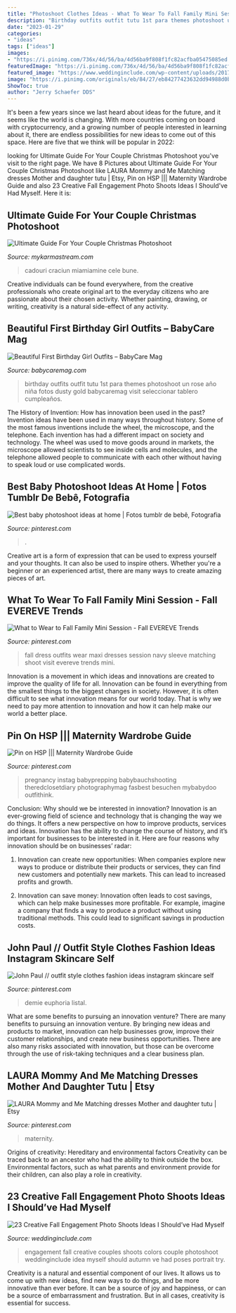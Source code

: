 ```yaml
---
title: "Photoshoot Clothes Ideas - What To Wear To Fall Family Mini Session"
description: "Birthday outfits outfit tutu 1st para themes photoshoot un rose año niña fotos dusty gold babycaremag visit seleccionar tablero cumpleaños"
date: "2023-01-29"
categories:
- "ideas"
tags: ["ideas"]
images:
- "https://i.pinimg.com/736x/4d/56/ba/4d56ba9f808f1fc82acfba05475085ed.jpg"
featuredImage: "https://i.pinimg.com/736x/4d/56/ba/4d56ba9f808f1fc82acfba05475085ed.jpg"
featured_image: "https://www.weddinginclude.com/wp-content/uploads/2017/06/engagement-photography-with-Great-colors.jpg"
image: "https://i.pinimg.com/originals/eb/84/27/eb84277423632dd94988d0ba021878a8.jpg"
ShowToc: true
author: "Jerry Schaefer DDS"
---
```



It's been a few years since we last heard about ideas for the future, and it seems like the world is changing. With more countries coming on board with cryptocurrency, and a growing number of people interested in learning about it, there are endless possibilities for new ideas to come out of this space. Here are five that we think will be popular in 2022: 

	

		
looking for Ultimate Guide For Your Couple Christmas Photoshoot you've visit to the right page. We have 8 Pictures about Ultimate Guide For Your Couple Christmas Photoshoot like LAURA Mommy and Me Matching dresses Mother and daughter tutu | Etsy, Pin on HSP ||| Maternity Wardrobe Guide and also 23 Creative Fall Engagement Photo Shoots Ideas I Should’ve Had Myself. Here it is:
		
    
## Ultimate Guide For Your Couple Christmas Photoshoot

<img loading=lazy src="https://mykarmastream.com/wp-content/uploads/2019/11/couple-christmas-photoshoot-3.jpg" onerror="this.onerror=null;this.src='https://tse4.mm.bing.net/th?id=OIP.AzTbqMdZx5rMmzWxM4gKCAHaLH&amp;pid=15.1';" alt="Ultimate Guide For Your Couple Christmas Photoshoot">

_Source: mykarmastream.com_

>cadouri craciun miamiamine cele bune. 

	

Creative individuals can be found everywhere, from the creative professionals who create original art to the everyday citizens who are passionate about their chosen activity. Whether painting, drawing, or writing, creativity is a natural side-effect of any activity.

    
## Beautiful First Birthday Girl Outfits – BabyCare Mag

<img loading=lazy src="https://www.babycaremag.com/wp-content/uploads/2018/01/First-Birthday-Baby-Girl-Outfit-4.jpg" onerror="this.onerror=null;this.src='https://tse1.mm.bing.net/th?id=OIP.STi6hx3MULrn7YLdm48plwHaLF&amp;pid=15.1';" alt="Beautiful First Birthday Girl Outfits – BabyCare Mag">

_Source: babycaremag.com_

>birthday outfits outfit tutu 1st para themes photoshoot un rose año niña fotos dusty gold babycaremag visit seleccionar tablero cumpleaños. 

	

The History of Invention: How has innovation been used in the past?
Invention ideas have been used in many ways throughout history. Some of the most famous inventions include the wheel, the microscope, and the telephone. Each invention has had a different impact on society and technology. The wheel was used to move goods around in markets, the microscope allowed scientists to see inside cells and molecules, and the telephone allowed people to communicate with each other without having to speak loud or use complicated words.

    
## Best Baby Photoshoot Ideas At Home | Fotos Tumblr De Bebê, Fotografia

<img loading=lazy src="https://i.pinimg.com/736x/4d/56/ba/4d56ba9f808f1fc82acfba05475085ed.jpg" onerror="this.onerror=null;this.src='https://tse2.mm.bing.net/th?id=OIP.HgGNWBKBSbP1IkUP-1yL9wHaLH&amp;pid=15.1';" alt="Best baby photoshoot ideas at home | Fotos tumblr de bebê, Fotografia">

_Source: pinterest.com_

>. 

	

Creative art is a form of expression that can be used to express yourself and your thoughts. It can also be used to inspire others. Whether you're a beginner or an experienced artist, there are many ways to create amazing pieces of art.

    
## What To Wear To Fall Family Mini Session - Fall EVEREVE Trends

<img loading=lazy src="https://i.pinimg.com/736x/0d/84/a7/0d84a7c1922b1a9b1f5812b4f9dabdf6.jpg" onerror="this.onerror=null;this.src='https://tse1.mm.bing.net/th?id=OIP.dFApJni6b0nmCEmj1UOfmgHaLH&amp;pid=15.1';" alt="What to Wear to Fall Family Mini Session - Fall EVEREVE Trends">

_Source: pinterest.com_

>fall dress outfits wear maxi dresses session navy sleeve matching shoot visit evereve trends mini. 

	

Innovation is a movement in which ideas and innovations are created to improve the quality of life for all. Innovation can be found in everything from the smallest things to the biggest changes in society. However, it is often difficult to see what innovation means for our world today. That is why we need to pay more attention to innovation and how it can help make our world a better place.

    
## Pin On HSP ||| Maternity Wardrobe Guide

<img loading=lazy src="https://i.pinimg.com/originals/eb/84/27/eb84277423632dd94988d0ba021878a8.jpg" onerror="this.onerror=null;this.src='https://tse2.mm.bing.net/th?id=OIP.I55JVafdMPmgmKiMK-YClwHaLH&amp;pid=15.1';" alt="Pin on HSP ||| Maternity Wardrobe Guide">

_Source: pinterest.com_

>pregnancy instag babyprepping babybauchshooting theredclosetdiary photographymag fasbest besuchen mybabydoo outfithink. 

	

Conclusion: Why should we be interested in innovation?
Innovation is an ever-growing field of science and technology that is changing the way we do things. It offers a new perspective on how to improve products, services and ideas. Innovation has the ability to change the course of history, and it’s important for businesses to be interested in it. Here are four reasons why innovation should be on businesses’ radar:
1) Innovation can create new opportunities: When companies explore new ways to produce or distribute their products or services, they can find new customers and potentially new markets. This can lead to increased profits and growth.

2) Innovation can save money: Innovation often leads to cost savings, which can help make businesses more profitable. For example, imagine a company that finds a way to produce a product without using traditional methods. This could lead to significant savings in production costs.

    
## John Paul // Outfit Style Clothes Fashion Ideas Instagram Skincare Self

<img loading=lazy src="https://i.pinimg.com/736x/32/25/e3/3225e300d8d182e9446bff0560869235.jpg" onerror="this.onerror=null;this.src='https://tse2.mm.bing.net/th?id=OIP.cbizholaExCDQm4F8AMzvAHaK1&amp;pid=15.1';" alt="John Paul // outfit style clothes fashion ideas instagram skincare self">

_Source: pinterest.com_

>demie euphoria listal. 

	

What are some benefits to pursuing an innovation venture?
There are many benefits to pursuing an innovation venture. By bringing new ideas and products to market, innovation can help businesses grow, improve their customer relationships, and create new business opportunities. There are also many risks associated with innovation, but those can be overcome through the use of risk-taking techniques and a clear business plan.

    
## LAURA Mommy And Me Matching Dresses Mother And Daughter Tutu | Etsy

<img loading=lazy src="https://i.pinimg.com/736x/66/40/9c/66409cff4f6c2bdecfde2e7cf7bd32eb.jpg" onerror="this.onerror=null;this.src='https://tse4.mm.bing.net/th?id=OIP.Zv69IwyhlW1UMkZ2K_IYcAHaLH&amp;pid=15.1';" alt="LAURA Mommy and Me Matching dresses Mother and daughter tutu | Etsy">

_Source: pinterest.com_

>maternity. 

	

Origins of creativity: Hereditary and environmental factors
Creativity can be traced back to an ancestor who had the ability to think outside the box. Environmental factors, such as what parents and environment provide for their children, can also play a role in creativity.

    
## 23 Creative Fall Engagement Photo Shoots Ideas I Should’ve Had Myself

<img loading=lazy src="https://www.weddinginclude.com/wp-content/uploads/2017/06/engagement-photography-with-Great-colors.jpg" onerror="this.onerror=null;this.src='https://tse3.mm.bing.net/th?id=OIP.8oC7_jh4joplOhx5PjO43gHaLJ&amp;pid=15.1';" alt="23 Creative Fall Engagement Photo Shoots Ideas I Should’ve Had Myself">

_Source: weddinginclude.com_

>engagement fall creative couples shoots colors couple photoshoot weddinginclude idea myself should autumn ve had poses portrait try. 

	

Creativity is a natural and essential component of our lives. It allows us to come up with new ideas, find new ways to do things, and be more innovative than ever before. It can be a source of joy and happiness, or can be a source of embarrassment and frustration. But in all cases, creativity is essential for success.

